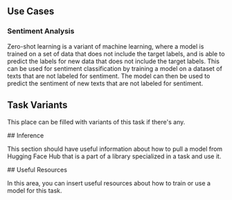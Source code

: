 ## Use Cases

### Sentiment Analysis

Zero-shot learning is a variant of machine learning, where a model is trained on a set of data that does not include the target labels, and is able to predict the labels for new data that does not include the target labels. This can be used for sentiment classification by training a model on a dataset of texts that are not labeled for sentiment. The model can then be used to predict the sentiment of new texts that are not labeled for sentiment.

## Task Variants 

This place can be filled with variants of this task if there's any. 

## Inference

This section should have useful information about how to pull a model from Hugging Face Hub that is a part of a library specialized in a task and use it.

## Useful Resources

In this area, you can insert useful resources about how to train or use a model for this task.



